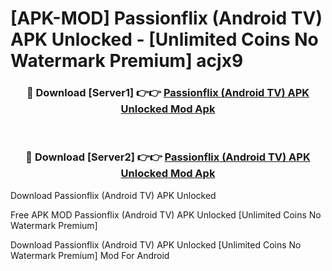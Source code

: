 # [APK-MOD] Passionflix (Android TV) APK Unlocked - [Unlimited Coins No Watermark Premium] acjx9



<div align="center">
<h3>🔴 Download [Server1] 👉👉 <a href="https://momento.my/?title=Passionflix_(Android_TV)_APK_Unlocked">Passionflix (Android TV) APK Unlocked Mod Apk</a></h3><br>

<h3>🔴 Download [Server2] 👉👉 <a href="https://momento.my/?title=Passionflix_(Android_TV)_APK_Unlocked">Passionflix (Android TV) APK Unlocked Mod Apk</a></h3>
</div>



Download Passionflix (Android TV) APK Unlocked 

Free APK MOD Passionflix (Android TV) APK Unlocked [Unlimited Coins No Watermark Premium]

Download Passionflix (Android TV) APK Unlocked [Unlimited Coins No Watermark Premium] Mod For Android
